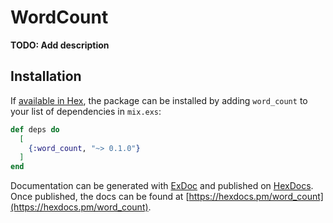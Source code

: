 # WordCount

**TODO: Add description**

## Installation

If [available in Hex](https://hex.pm/docs/publish), the package can be installed
by adding `word_count` to your list of dependencies in `mix.exs`:

```elixir
def deps do
  [
    {:word_count, "~> 0.1.0"}
  ]
end
```

Documentation can be generated with [ExDoc](https://github.com/elixir-lang/ex_doc)
and published on [HexDocs](https://hexdocs.pm). Once published, the docs can
be found at [https://hexdocs.pm/word_count](https://hexdocs.pm/word_count).

